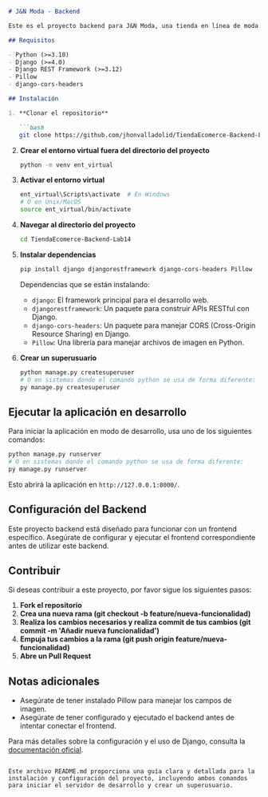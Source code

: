 ```markdown
# J&N Moda - Backend

Este es el proyecto backend para J&N Moda, una tienda en línea de moda. Esta aplicación ha sido desarrollada con Django y Django REST Framework.

## Requisitos

- Python (>=3.10)
- Django (>=4.0)
- Django REST Framework (>=3.12)
- Pillow
- django-cors-headers

## Instalación

1. **Clonar el repositorio**

   ```bash
   git clone https://github.com/jhonvalladolid/TiendaEcomerce-Backend-Lab14.git
   ```

2. **Crear el entorno virtual fuera del directorio del proyecto**

   ```bash
   python -m venv ent_virtual
   ```

3. **Activar el entorno virtual**

   ```bash
   ent_virtual\Scripts\activate  # En Windows
   # O en Unix/MacOS
   source ent_virtual/bin/activate
   ```

4. **Navegar al directorio del proyecto**

   ```bash
   cd TiendaEcomerce-Backend-Lab14
   ```

5. **Instalar dependencias**

   ```bash
   pip install django djangorestframework django-cors-headers Pillow
   ```

   Dependencias que se están instalando:
   - `django`: El framework principal para el desarrollo web.
   - `djangorestframework`: Un paquete para construir APIs RESTful con Django.
   - `django-cors-headers`: Un paquete para manejar CORS (Cross-Origin Resource Sharing) en Django.
   - `Pillow`: Una librería para manejar archivos de imagen en Python.

6. **Crear un superusuario**

   ```bash
   python manage.py createsuperuser
   # O en sistemas donde el comando python se usa de forma diferente:
   py manage.py createsuperuser
   ```

## Ejecutar la aplicación en desarrollo

Para iniciar la aplicación en modo de desarrollo, usa uno de los siguientes comandos:

```bash
python manage.py runserver
# O en sistemas donde el comando python se usa de forma diferente:
py manage.py runserver
```

Esto abrirá la aplicación en `http://127.0.0.1:8000/`.

## Configuración del Backend

Este proyecto backend está diseñado para funcionar con un frontend específico. Asegúrate de configurar y ejecutar el frontend correspondiente antes de utilizar este backend.

## Contribuir

Si deseas contribuir a este proyecto, por favor sigue los siguientes pasos:

1. **Fork el repositorio**
2. **Crea una nueva rama (git checkout -b feature/nueva-funcionalidad)**
3. **Realiza los cambios necesarios y realiza commit de tus cambios (git commit -m 'Añadir nueva funcionalidad')**
4. **Empuja tus cambios a la rama (git push origin feature/nueva-funcionalidad)**
5. **Abre un Pull Request**

## Notas adicionales

- Asegúrate de tener instalado Pillow para manejar los campos de imagen.
- Asegúrate de tener configurado y ejecutado el backend antes de intentar conectar el frontend.

Para más detalles sobre la configuración y el uso de Django, consulta la [documentación oficial](https://docs.djangoproject.com/en/stable/).
```

Este archivo README.md proporciona una guía clara y detallada para la instalación y configuración del proyecto, incluyendo ambos comandos para iniciar el servidor de desarrollo y crear un superusuario.